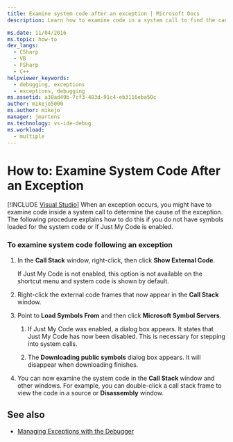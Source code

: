 ```yaml
---
title: Examine system code after an exception | Microsoft Docs
description: Learn how to examine code in a system call to find the cause of the exception. The procedure applies even if symbols for the system code have not been loaded.

ms.date: 11/04/2016
ms.topic: how-to
dev_langs: 
  - CSharp
  - VB
  - FSharp
  - C++
helpviewer_keywords: 
  - debugging, exceptions
  - exceptions, debugging
ms.assetid: a38ad49b-7cf3-483d-91c4-eb3116eba50c
author: mikejo5000
ms.author: mikejo
manager: jmartens
ms.technology: vs-ide-debug
ms.workload: 
  - multiple
---
```

# How to: Examine System Code After an Exception

 [!INCLUDE [Visual Studio](~/includes/applies-to-version/vs-not-mac.md)]
When an exception occurs, you might have to examine code inside a system call to determine the cause of the exception. The following procedure explains how to do this if you do not have symbols loaded for the system code or if Just My Code is enabled.

### To examine system code following an exception

1. In the **Call Stack** window, right-click, then click **Show External Code**.

     If Just My Code is not enabled, this option is not available on the shortcut menu and system code is shown by default.

2. Right-click the external code frames that now appear in the **Call Stack** window.

3. Point to **Load Symbols From** and then click **Microsoft Symbol Servers**.

    1. If Just My Code was enabled, a dialog box appears. It states that Just My Code has now been disabled. This is necessary for stepping into system calls.

    2. The **Downloading public symbols** dialog box appears. It will disappear when downloading finishes.

4. You can now examine the system code in the **Call Stack** window and other windows. For example, you can double-click a call stack frame to view the code in a source or **Disassembly** window.

## See also
- [Managing Exceptions with the Debugger](../debugger/managing-exceptions-with-the-debugger.md)